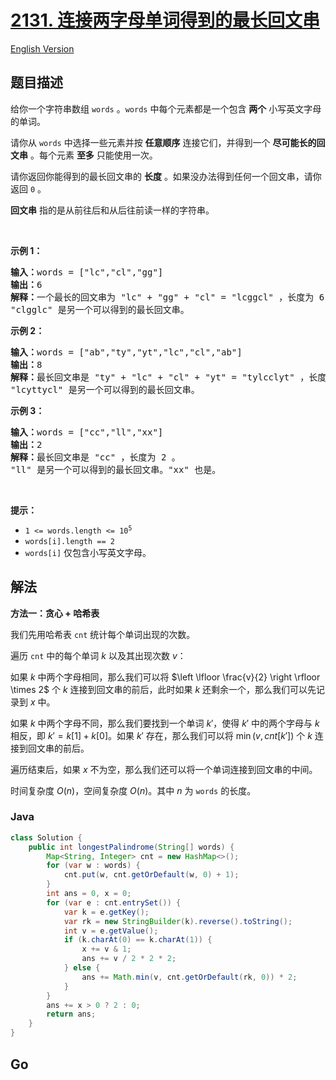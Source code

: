 # [2131. 连接两字母单词得到的最长回文串](https://leetcode.cn/problems/longest-palindrome-by-concatenating-two-letter-words)

[English Version](/solution/2100-2199/2131.Longest%20Palindrome%20by%20Concatenating%20Two%20Letter%20Words/README_EN.md)

## 题目描述

<p>给你一个字符串数组&nbsp;<code>words</code>&nbsp;。<code>words</code>&nbsp;中每个元素都是一个包含 <strong>两个</strong>&nbsp;小写英文字母的单词。</p>

<p>请你从 <code>words</code>&nbsp;中选择一些元素并按 <b>任意顺序</b>&nbsp;连接它们，并得到一个 <strong>尽可能长的回文串</strong>&nbsp;。每个元素 <strong>至多</strong>&nbsp;只能使用一次。</p>

<p>请你返回你能得到的最长回文串的 <strong>长度</strong>&nbsp;。如果没办法得到任何一个回文串，请你返回 <code>0</code>&nbsp;。</p>

<p><strong>回文串</strong>&nbsp;指的是从前往后和从后往前读一样的字符串。</p>

<p>&nbsp;</p>

<p><strong>示例 1：</strong></p>

<pre><b>输入：</b>words = ["lc","cl","gg"]
<b>输出：</b>6
<b>解释：</b>一个最长的回文串为 "lc" + "gg" + "cl" = "lcggcl" ，长度为 6 。
"clgglc" 是另一个可以得到的最长回文串。
</pre>

<p><strong>示例 2：</strong></p>

<pre><b>输入：</b>words = ["ab","ty","yt","lc","cl","ab"]
<b>输出：</b>8
<strong>解释：</strong>最长回文串是 "ty" + "lc" + "cl" + "yt" = "tylcclyt" ，长度为 8 。
"lcyttycl" 是另一个可以得到的最长回文串。
</pre>

<p><strong>示例 3：</strong></p>

<pre><b>输入：</b>words = ["cc","ll","xx"]
<b>输出：</b>2
<b>解释：</b>最长回文串是 "cc" ，长度为 2 。
"ll" 是另一个可以得到的最长回文串。"xx" 也是。</pre>

<p>&nbsp;</p>

<p><strong>提示：</strong></p>

<ul>
	<li><code>1 &lt;= words.length &lt;= 10<sup>5</sup></code></li>
	<li><code>words[i].length == 2</code></li>
	<li><code>words[i]</code>&nbsp;仅包含小写英文字母。</li>
</ul>

## 解法

**方法一：贪心 + 哈希表**

我们先用哈希表 `cnt` 统计每个单词出现的次数。

遍历 `cnt` 中的每个单词 $k$ 以及其出现次数 $v$：

如果 $k$ 中两个字母相同，那么我们可以将 $\left \lfloor \frac{v}{2}  \right \rfloor \times 2$ 个 $k$ 连接到回文串的前后，此时如果 $k$ 还剩余一个，那么我们可以先记录到 $x$ 中。

如果 $k$ 中两个字母不同，那么我们要找到一个单词 $k'$，使得 $k'$ 中的两个字母与 $k$ 相反，即 $k' = k[1] + k[0]$。如果 $k'$ 存在，那么我们可以将 $\min(v, cnt[k'])$ 个 $k$ 连接到回文串的前后。

遍历结束后，如果 $x$ 不为空，那么我们还可以将一个单词连接到回文串的中间。

时间复杂度 $O(n)$，空间复杂度 $O(n)$。其中 $n$ 为 `words` 的长度。

### **Java**

```java
class Solution {
    public int longestPalindrome(String[] words) {
        Map<String, Integer> cnt = new HashMap<>();
        for (var w : words) {
            cnt.put(w, cnt.getOrDefault(w, 0) + 1);
        }
        int ans = 0, x = 0;
        for (var e : cnt.entrySet()) {
            var k = e.getKey();
            var rk = new StringBuilder(k).reverse().toString();
            int v = e.getValue();
            if (k.charAt(0) == k.charAt(1)) {
                x += v & 1;
                ans += v / 2 * 2 * 2;
            } else {
                ans += Math.min(v, cnt.getOrDefault(rk, 0)) * 2;
            }
        }
        ans += x > 0 ? 2 : 0;
        return ans;
    }
}
```

## **Go**
